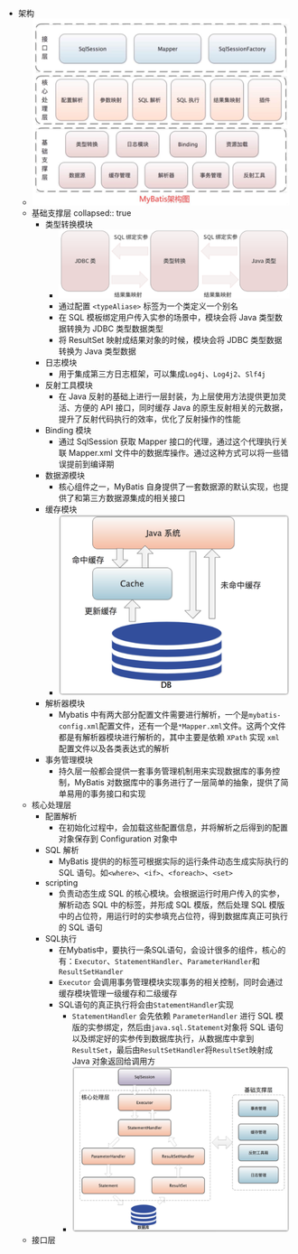 - 架构
	- ![Mybatis 三层架构](../assets/image_1703605464268_0.png)
	- 基础支撑层
	  collapsed:: true
		- 类型转换模块
			- ![类型转换模块](../assets/image_1703645698557_0.png)
			- 通过配置 `<typeAliase>` 标签为一个类定义一个别名
			- 在 SQL 模板绑定用户传入实参的场景中，模块会将 Java 类型数据转换为 JDBC 类型数据类型
			- 将 ResultSet 映射成结果对象的时候，模块会将 JDBC 类型数据转换为 Java 类型数据
		- 日志模块
			- 用于集成第三方日志框架，可以集成`Log4j`、`Log4j2`、`Slf4j`
		- 反射工具模块
			- 在 Java 反射的基础上进行一层封装，为上层使用方法提供更加灵活、方便的 API 接口，同时缓存 Java 的原生反射相关的元数据，提升了反射代码执行的效率，优化了反射操作的性能
		- Binding 模块
			- 通过 SqlSession 获取 Mapper 接口的代理，通过这个代理执行关联 Mapper.xml 文件中的数据库操作。通过这种方式可以将一些错误提前到编译期
		- 数据源模块
			- 核心组件之一，MyBatis 自身提供了一套数据源的默认实现，也提供了和第三方数据源集成的相关接口
		- 缓存模块
			- ![缓存模块工作原理](../assets/image_1703648459036_0.png)
		- 解析器模块
			- Mybatis 中有两大部分配置文件需要进行解析，一个是`mybatis-config.xml`配置文件，还有一个是`*Mapper.xml`文件。这两个文件都是有解析器模块进行解析的，其中主要是依赖 `XPath` 实现 `xml` 配置文件以及各类表达式的解析
		- 事务管理模块
			- 持久层一般都会提供一套事务管理机制用来实现数据库的事务控制，MyBatis 对数据库中的事务进行了一层简单的抽象，提供了简单易用的事务接口和实现
	- 核心处理层
		- 配置解析
			- 在初始化过程中，会加载这些配置信息，并将解析之后得到的配置对象保存到 Configuration 对象中
		- SQL 解析
			- MyBatis 提供的的标签可根据实际的运行条件动态生成实际执行的 SQL 语句。如`<where>`、`<if>`、`<foreach>`、`<set>`
		- scripting
			- 负责动态生成 SQL 的核心模块。会根据运行时用户传入的实参，解析动态 SQL 中的标签，并形成 SQL 模版，然后处理 SQL 模版中的占位符，用运行时的实参填充占位符，得到数据库真正可执行的 SQL 语句
		- SQL执行
			- 在Mybatis中，要执行一条SQL语句，会设计很多的组件，核心的有：`Executor`、`StatementHandler`、`ParameterHandler`和`ResultSetHandler`
			- `Executor` 会调用事务管理模块实现事务的相关控制，同时会通过缓存模块管理一级缓存和二级缓存
			- SQL语句的真正执行将会由`StatementHandler`实现
				- `StatementHandler` 会先依赖 `ParameterHandler` 进行 SQL 模版的实参绑定，然后由`java.sql.Statement`对象将 SQL 语句以及绑定好的实参传到数据库执行，从数据库中拿到`ResultSet`，最后由`ResultSetHandler`将`ResultSet`映射成 Java 对象返回给调用方
				- ![SQL执行核心过程](../assets/image_1703669624947_0.png)
	- 接口层